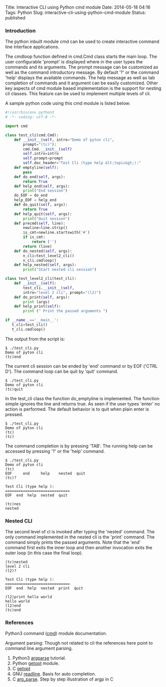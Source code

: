 Title: Interactive CLI using Python cmd module
Date: 2014-05-18 04:16
Tags: Python
Slug: interactive-cli-using-python-cmd-module
Status: published

### Introduction

The python inbuilt module cmd can be used to create interactive command line
interface applications.

The cmdloop function defined in cmd.Cmd class starts the main loop.
The user configurable 'prompt' is displayed where in the user types the
commands and its arguments. The prompt message can be customized as well as
the command introductory message. By default '?' or the command 'help'
displays the available commands. The help message as well as tab completion
of commands and it argument can be easily customized. Other key aspects of
cmd module based implementation is the support for nesting cli classes.
This feature can be used to implement multiple levels of cli.

A sample python code using this cmd module is listed below:

```python
#!/usr/bin/env python3
# -*- coding: utf-8 -*-

import cmd

class test_cli(cmd.Cmd):
    def __init__(self, intro="Demo of pyton cli",
        prompt="(tc)"):
        cmd.Cmd.__init__(self)
        self.intro=intro
        self.prompt=prompt
        self.doc_header="Test Cli (type help &lt;topic&gt;):"
    def emptyline(self):
        pass
    def do_end(self, args):
        return True
    def help_end(self, args):
        print("End session")
    do_EOF = do_end
    help_EOF = help_end
    def do_quit(self, args):
        return True
    def help_quit(self, args):
        print("Quit session")
    def precmd(self, line):
        newline=line.strip()
        is_cmt=newline.startswith('#')
        if is_cmt:
            return ('')
        return (line)
    def do_nested(self, args):
        n_cli=test_level2_cli()
        n_cli.cmdloop()
    def help_nested(self, args):
        print("Start nested cli session")

class test_level2_cli(test_cli):
    def __init__(self):
        test_cli.__init__(self,
        intro="level 2 cli", prompt="(l2)")
    def do_print(self, args):
        print (args)
    def help_print(self):
        print (" Print the passed arguments ")

if __name__=='__main__':
   t_cli=test_cli()
   t_cli.cmdloop()
```

The output from the script is:

    $ ./test_cli.py
    Demo of pyton cli
    (tc)end

The current cli session can be ended by 'end' command or by EOF ('CTRL D').
The command loop can be quit by 'quit' command.

    $ ./test_cli.py
    Demo of pyton cli
    (tc)quit

In the test_cli class the function do_emptyline is implemented.
The function simple ignores the line and returns true. As seen if the
user types 'enter' no action is performed. The default behavior is to quit
when plain enter is pressed.

    $ ./test_cli.py
    Demo of pyton cli
    (tc)
    (tc)

The command completion is by pressing 'TAB'. The running help can be accessed
by pressing '?' or the 'help' command.

    $ ./test_cli.py
    Demo of pyton cli
    (tc)
    EOF     end     help    nested  quit
    (tc)?

    Test Cli (type help ):
    =============================
    EOF  end  help  nested  quit

    (tc)nes
    nested

### Nested CLI

The second level of cl is invoked after typing the 'nested' command.
The only command implemented in the nested cli is the 'print' command.
The command simply prints the passed arguments.
Note that the 'end' command first exits the inner loop and then another
invocation exits the outer loop (in this case the final loop).

    (tc)nested
    level 2 cli
    (l2)?

    Test Cli (type help ):
    =============================
    EOF  end  help  nested  print  quit

    (l2)print hello world
    hello world
    (l2)end
    (tc)end

### References

Python3 command
([cmd](https://docs.python.org/2/library/cmd.html "Python3 command module documentation"))
module documentation.

Argument parsing:
Though not related to cli the references here point to command line
argument parsing.

1.  Python3
    [argparse](https://docs.python.org/3/howto/argparse.html "argparse") tutorial.
2.  Python
    [getopt](https://docs.python.org/3/library/getopt.html#module-getopt "getopt") module.
3.  C
    [getopt](http://www.gnu.org/software/libc/manual/html_node/Getopt.html "c getopt")
4.  GNU
    [readline](http://en.wikipedia.org/wiki/GNU_Readline "readline").
    Basis for auto completion.
5.  C
    [arg\_parse](http://nongnu.askapache.com/argpbook/step-by-step-into-argp.pdf "argp").
    Step by step illustration of argp in C
